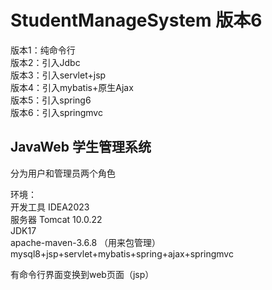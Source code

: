 # StudentManageSystem 版本6     
  
版本1：纯命令行  
版本2：引入Jdbc  
版本3：引入servlet+jsp  
版本4：引入mybatis+原生Ajax  
版本5：引入spring6  
版本6：引入springmvc
## JavaWeb 学生管理系统  
分为用户和管理员两个角色  

环境：  
开发工具 IDEA2023   
服务器 Tomcat 10.0.22  
JDK17   
apache-maven-3.6.8 （用来包管理）      
mysql8+jsp+servlet+mybatis+spring+ajax+springmvc  

有命令行界面变换到web页面（jsp）
